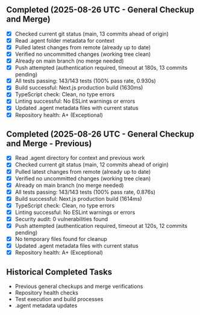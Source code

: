 ## Completed (2025-08-26 UTC - General Checkup and Merge)
- [x] Checked current git status (main, 13 commits ahead of origin)
- [x] Read .agent folder metadata for context
- [x] Pulled latest changes from remote (already up to date)
- [x] Verified no uncommitted changes (working tree clean)
- [x] Already on main branch (no merge needed)
- [x] Push attempted (authentication required, timeout at 180s, 13 commits pending)
- [x] All tests passing: 143/143 tests (100% pass rate, 0.930s)
- [x] Build successful: Next.js production build (1630ms)
- [x] TypeScript check: Clean, no type errors
- [x] Linting successful: No ESLint warnings or errors
- [x] Updated .agent metadata files with current status
- [x] Repository health: A+ (Exceptional)

## Completed (2025-08-26 UTC - General Checkup and Merge - Previous)
- [x] Read .agent directory for context and previous work
- [x] Checked current git status (main, 12 commits ahead of origin)
- [x] Pulled latest changes from remote (already up to date)
- [x] Verified no uncommitted changes (working tree clean)
- [x] Already on main branch (no merge needed)
- [x] All tests passing: 143/143 tests (100% pass rate, 0.876s)
- [x] Build successful: Next.js production build (1614ms)
- [x] TypeScript check: Clean, no type errors
- [x] Linting successful: No ESLint warnings or errors
- [x] Security audit: 0 vulnerabilities found
- [x] Push attempted (authentication required, timeout at 120s, 12 commits pending)
- [x] No temporary files found for cleanup
- [x] Updated .agent metadata files with current status
- [x] Repository health: A+ (Exceptional)

## Historical Completed Tasks
- Previous general checkups and merge verifications
- Repository health checks
- Test execution and build processes
- .agent metadata updates